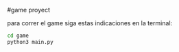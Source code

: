 #game proyect


para correr el game siga estas indicaciones en la terminal:

```sh
cd game
python3 main.py
```



